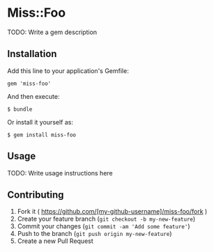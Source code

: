 # Miss::Foo

TODO: Write a gem description

## Installation

Add this line to your application's Gemfile:

    gem 'miss-foo'

And then execute:

    $ bundle

Or install it yourself as:

    $ gem install miss-foo

## Usage

TODO: Write usage instructions here

## Contributing

1. Fork it ( https://github.com/[my-github-username]/miss-foo/fork )
2. Create your feature branch (`git checkout -b my-new-feature`)
3. Commit your changes (`git commit -am 'Add some feature'`)
4. Push to the branch (`git push origin my-new-feature`)
5. Create a new Pull Request
